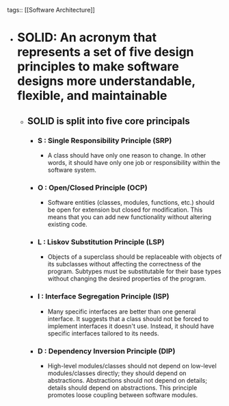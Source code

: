 tags:: [[Software Architecture]]

- # SOLID: An acronym that represents a set of five design principles to make software designs more understandable, flexible, and maintainable
	- ## SOLID is split into five core principals
		- ### S : Single Responsibility Principle (SRP)
			- A class should have only one reason to change. In other words, it should have only one job or responsibility within the software system.
		- ### O : Open/Closed Principle (OCP)
			- Software entities (classes, modules, functions, etc.) should be open for extension but closed for modification. This means that you can add new functionality without altering existing code.
		- ### L : Liskov Substitution Principle (LSP)
			- Objects of a superclass should be replaceable with objects of its subclasses without affecting the correctness of the program. Subtypes must be substitutable for their base types without changing the desired properties of the program.
		- ### I : Interface Segregation Principle (ISP)
			- Many specific interfaces are better than one general interface. It suggests that a class should not be forced to implement interfaces it doesn't use. Instead, it should have specific interfaces tailored to its needs.
		- ### D : Dependency Inversion Principle (DIP)
			- High-level modules/classes should not depend on low-level modules/classes directly; they should depend on abstractions. Abstractions should not depend on details; details should depend on abstractions. This principle promotes loose coupling between software modules.